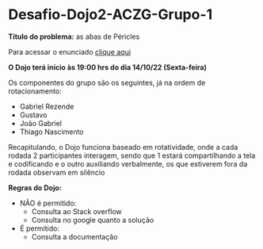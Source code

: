 # Desafio-Dojo2-ACZG-Grupo-1

**Título do problema:** as abas de Péricles

Para acessar o enunciado [clique aqui](https://docs.google.com/document/d/1pF3zfSJmxyvbZtfTOMwMgi8-r8x-6Mv3xJWyGPPYFcs/edit?usp=sharing)


**O Dojo terá início às 19:00 hrs do dia 14/10/22 (Sexta-feira)**


Os componentes do grupo são os seguintes, já na ordem de rotacionamento:
- Gabriel Rezende 
- Gustavo
- João Gabriel
- Thiago Nascimento 


Recapitulando, o Dojo funciona baseado em rotatividade, onde a cada rodada 2 participantes interagem, sendo que 1 estará
compartilhando a tela e codificando e o outro auxiliando verbalmente, os que estiverem fora da rodada observam em silêncio

**Regras do Dojo:**
- NÃO é permitido:
    - Consulta ao Stack overflow
    - Consulta no google quanto a solução
- É permitido:
    - Consulta a documentação








